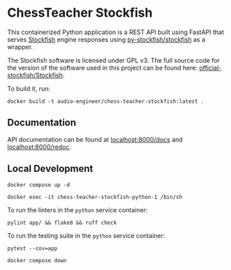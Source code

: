 # ChessTeacher Stockfish

This containerized Python application is a REST API
built using FastAPI that serves [Stockfish](https://stockfishchess.org/) engine responses using
[py-stockfish/stockfish](https://github.com/py-stockfish/stockfish) as a wrapper.

The Stockfish software is licensed under GPL v3.
The full source code for the version of the software used in this project can be found here:
[official-stockfish/Stockfish](https://github.com/official-stockfish/Stockfish/tree/sf_16.1).

To build it, run:

```shell
docker build -t audio-engineer/chess-teacher-stockfish:latest .
```

## Documentation

API documentation can be found at [localhost:8000/docs](http://localhost:8000/docs) and
[localhost:8000/redoc](http://localhost:8000/redoc).

## Local Development

```shell
docker compose up -d
```

```shell
docker exec -it chess-teacher-stockfish-python-1 /bin/sh
```

To run the linters in the `python` service container:

```shell
pylint app/ && flake8 && ruff check
```

To run the testing suite in the `python` service container:

```shell
pytest --cov=app
```

```shell
docker compose down
```
